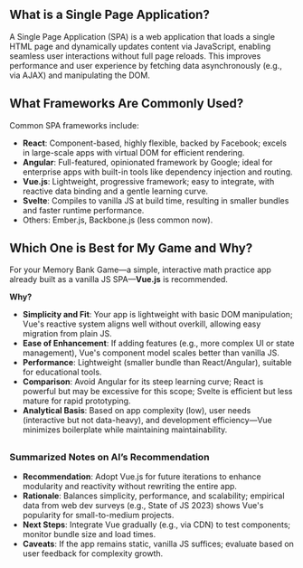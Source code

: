 ## What is a Single Page Application?
A Single Page Application (SPA) is a web application that loads a single HTML page and dynamically updates content via JavaScript, enabling seamless user interactions without full page reloads. This improves performance and user experience by fetching data asynchronously (e.g., via AJAX) and manipulating the DOM.

## What Frameworks Are Commonly Used?
Common SPA frameworks include:

- **React**: Component-based, highly flexible, backed by Facebook; excels in large-scale apps with virtual DOM for efficient rendering.
- **Angular**: Full-featured, opinionated framework by Google; ideal for enterprise apps with built-in tools like dependency injection and routing.
- **Vue.js**: Lightweight, progressive framework; easy to integrate, with reactive data binding and a gentle learning curve.
- **Svelte**: Compiles to vanilla JS at build time, resulting in smaller bundles and faster runtime performance.
- Others: Ember.js, Backbone.js (less common now).

## Which One is Best for My Game and Why?
For your Memory Bank Game—a simple, interactive math practice app already built as a vanilla JS SPA—**Vue.js** is recommended.  

**Why?**  
- **Simplicity and Fit**: Your app is lightweight with basic DOM manipulation; Vue's reactive system aligns well without overkill, allowing easy migration from plain JS.  
- **Ease of Enhancement**: If adding features (e.g., more complex UI or state management), Vue's component model scales better than vanilla JS.  
- **Performance**: Lightweight (smaller bundle than React/Angular), suitable for educational tools.  
- **Comparison**: Avoid Angular for its steep learning curve; React is powerful but may be excessive for this scope; Svelte is efficient but less mature for rapid prototyping.  
- **Analytical Basis**: Based on app complexity (low), user needs (interactive but not data-heavy), and development efficiency—Vue minimizes boilerplate while maintaining maintainability.
##

### Summarized Notes on AI’s Recommendation
- **Recommendation**: Adopt Vue.js for future iterations to enhance modularity and reactivity without rewriting the entire app.  
- **Rationale**: Balances simplicity, performance, and scalability; empirical data from web dev surveys (e.g., State of JS 2023) shows Vue's popularity for small-to-medium projects.  
- **Next Steps**: Integrate Vue gradually (e.g., via CDN) to test components; monitor bundle size and load times.  
- **Caveats**: If the app remains static, vanilla JS suffices; evaluate based on user feedback for complexity growth.
